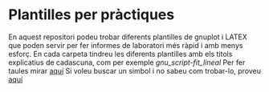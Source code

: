 # Plantilles per pràctiques
En aquest repositori podeu trobar diferents plantilles de gnuplot i LATEX que poden servir per fer informes de laboratori més ràpid i amb menys esforç. En cada carpeta tindreu les diferents plantilles amb els títols explicatius de cadascuna, com per exemple *gnu_script-fit_lineal*
Per fer taules mirar [aquí](https://www.tablesgenerator.com/)
Si voleu buscar un simbol i no sabeu com trobar-lo, proveu [aquí](https://detexify.kirelabs.org/classify.html)
